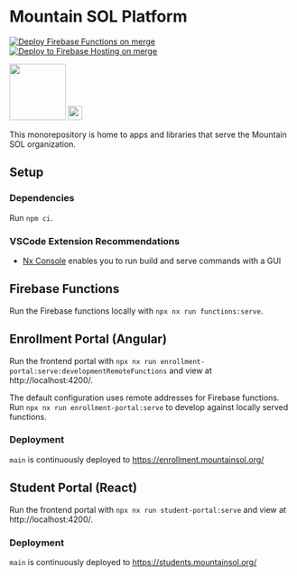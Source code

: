 # Mountain SOL Platform

[![Deploy Firebase Functions on merge](https://github.com/MountainSOLSchool/platform/actions/workflows/firebase-functions-merge.yml/badge.svg)](https://github.com/MountainSOLSchool/platform/actions/workflows/firebase-functions-merge.yml) [![Deploy to Firebase Hosting on merge](https://github.com/MountainSOLSchool/platform/actions/workflows/firebase-hosting-merge.yml/badge.svg)](https://github.com/MountainSOLSchool/platform/actions/workflows/firebase-hosting-merge.yml)

<img src="https://avatars.githubusercontent.com/u/88068648?s=400&u=54adb4c777bdf083573ef7126a6c69ed2d0849f8&v=4" height="100px">

<img src="http://ForTheBadge.com/images/badges/built-with-love.svg" height="25px">

This monorepository is home to apps and libraries that serve the Mountain SOL organization.

## Setup

### Dependencies

Run `npm ci`.

### VSCode Extension Recommendations

-   [Nx Console](https://marketplace.visualstudio.com/items?itemName=nrwl.angular-console) enables you to run build and serve commands with a GUI

## Firebase Functions

Run the Firebase functions locally with `npx nx run functions:serve`.

## Enrollment Portal (Angular)

Run the frontend portal with `npx nx run enrollment-portal:serve:developmentRemoteFunctions` and view at http://localhost:4200/.

The default configuration uses remote addresses for Firebase functions. Run `npx nx run enrollment-portal:serve` to develop against locally served functions.

### Deployment

`main` is continuously deployed to https://enrollment.mountainsol.org/

## Student Portal (React)

Run the frontend portal with `npx nx run student-portal:serve` and view at http://localhost:4200/.

### Deployment

`main` is continuously deployed to https://students.mountainsol.org/
